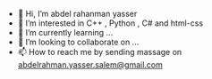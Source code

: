 - 👋 Hi, I’m abdel rahanman yasser
- 👀 I’m interested in C++ , Python , C# and html-css
- 🌱 I’m currently learning ...
- 💞️ I’m looking to collaborate on ...
- 📫 How to reach me by sending massage on abdelrahman.yasser.salem@gmail.com

<!---
bedo1911/bedo1911 is a ✨ special ✨ repository because its `README.md` (this file) appears on your GitHub profile.
You can click the Preview link to take a look at your changes.
--->
